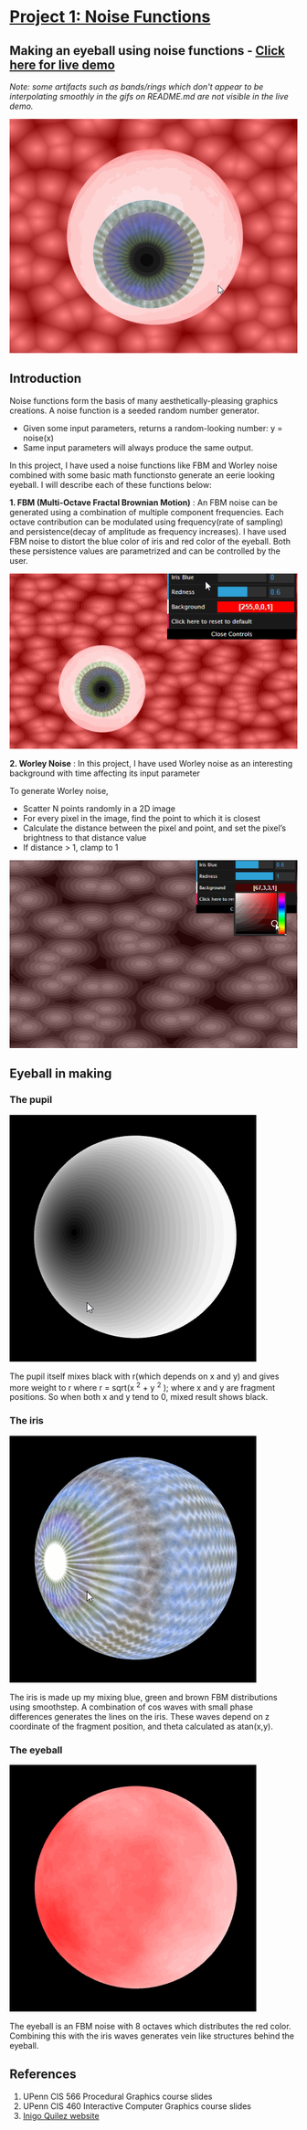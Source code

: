 # [Project 1: Noise Functions](https://github.com/CIS-566-Fall-2022/hw01-fireball-base)
Making an eyeball using noise functions - [Click here for live demo](https://rcj9719.github.io/ProceduralGraphics-NoiseFunctions/)
---
*Note: some artifacts such as bands/rings which don't appear to be interpolating smoothly in the gifs on README.md are not visible in the live demo.*

![](images/Eyeball_final.gif)

## Introduction

Noise functions form the basis of many aesthetically-pleasing graphics creations. A noise function is a seeded random number generator.
- Given some input parameters, returns a random-looking number: y = noise(x)
- Same input parameters will always produce the same output.

In this project, I have used a noise functions like FBM and Worley noise combined with some basic math functionsto generate an eerie looking eyeball. I will describe each of these functions below:

**1. FBM (Multi-Octave Fractal Brownian Motion)** : An FBM noise can be generated using a combination of multiple component frequencies. Each octave contribution can be modulated using frequency(rate of sampling) and persistence(decay of amplitude as frequency increases). I have used FBM noise to distort the blue color of iris and red color of the eyeball. Both these persistence values are parametrized and can be controlled by the user.

![](images/parameters.gif)

**2. Worley Noise** : In this project, I have used Worley noise as an interesting background with time affecting its input parameter

To generate Worley noise,
- Scatter N points randomly in a 2D image
- For every pixel in the image, find the point to which it is closest
- Calculate the distance between the pixel and point, and set the pixel’s brightness to that distance value
- If distance > 1, clamp to 1


![](images/worley.gif)

## Eyeball in making

### The pupil

![](images/pupil.gif)

The pupil itself mixes black with r(which depends on x and y) and gives more weight to r where r = sqrt(x <sup>2</sup> + y <sup>2</sup> ); where x and y are fragment positions. So when both x and y tend to 0, mixed result shows black.

### The iris

![](images/iris.gif)

The iris is made up my mixing blue, green and brown FBM distributions using smoothstep. A combination of cos waves with small phase differences generates the lines on the iris. These waves depend on z coordinate of the fragment position, and theta calculated as atan(x,y).

### The eyeball

![](images/eyeball.gif)

The eyeball is an FBM noise with 8 octaves which distributes the red color. Combining this with the iris waves generates vein like structures behind the eyeball.


## References

1. UPenn CIS 566 Procedural Graphics course slides
2. UPenn CIS 460 Interactive Computer Graphics course slides
3. [Inigo Quilez website](https://iquilezles.org/)
